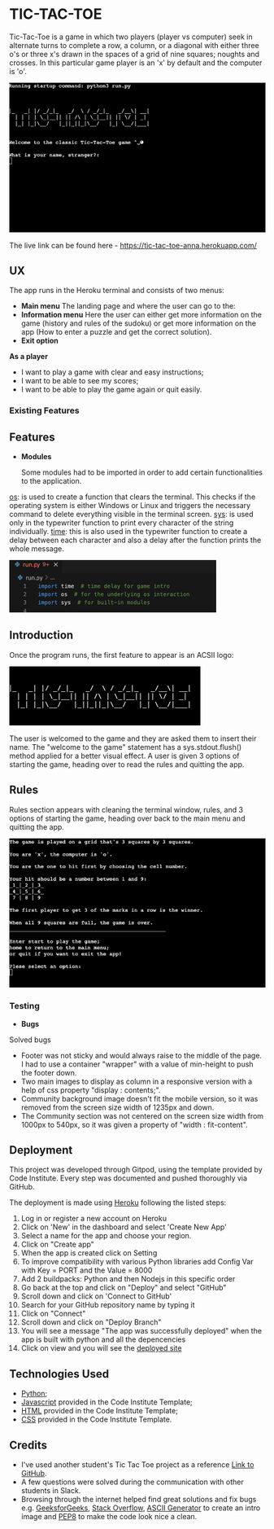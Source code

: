 # TIC-TAC-TOE

  Tic-Tac-Toe is a game in which two players (player vs computer) seek in alternate turns to complete a row, a column, or a diagonal with either three o's or three x's drawn in the spaces of a grid of nine squares; noughts and crosses. In this particular game player is an 'x' by default and the computer is 'o'.

![Main](https://github.com/Annausername/tic-tac-toe/blob/main/media/main.png)

The live link can be found here - https://tic-tac-toe-anna.herokuapp.com/

## UX

The app runs in the Heroku terminal and consists of two menus:

- __Main menu__ The landing page and where the user can go to the:
- __Information menu__ Here the user can either get more information on the game (history and rules of the sudoku) or get more information on the app (How to enter a puzzle and get the correct solution).
- __Exit option__

__As a player__

- I want to play a game with clear and easy instructions;
- I want to be able to see my scores;
- I want to be able to play the game again or quit easily.

### Existing Features

## Features

- __Modules__

  Some modules had to be imported in order to add certain functionalities to the application.

[os](https://docs.python.org/3/library/os.html): is used to create a function that clears the terminal. This checks if the operating system is either Windows or Linux and triggers the necessary command to delete everything visible in the terminal screen.
[sys](https://docs.python.org/3/library/sys.html): is used only in the typewriter function to print every character of the string individually.
[time](https://docs.python.org/3/library/time.html?highlight=time#module-time): this is also used in the typewriter function to create a delay between each character and also a delay after the function prints the whole message.

![modules](https://github.com/Annausername/tic-tac-toe/blob/main/media/modules.png)

## Introduction

  Once the program runs, the first feature to appear is an ACSII logo:

![ASCII](https://github.com/Annausername/tic-tac-toe/blob/main/media/ASCII.png)

  The user is welcomed to the game and they are asked them to insert their name. The "welcome to the game" statement has a sys.stdout.flush() method applied for a better visual effect. A user is given 3 options of starting the game, heading over to read the rules and quitting the app.
  
## Rules

  Rules section appears with cleaning the terminal window, rules, and 3 options of starting the game, heading over back to the main menu and quitting the app.
  
![Rules](https://github.com/Annausername/tic-tac-toe/blob/main/media/Rules.png)  



  
### Testing 


- __Bugs__

Solved bugs

 - Footer was not sticky and would always raise to the middle of the page. I had to use a container "wrapper" with a value of min-height to push the footer down.
- Two main images to display as column in a responsive version with a help of css property "display : contents;".
- Community background image doesn't fit the mobile version, so it was removed from the screen size width of 1235px and down. 
- The Community section was not centered on the screen size width from 1000px to 540px, so it was given a property of "width : fit-content".

## Deployment

  This project was developed through Gitpod, using the template provided by Code Institute. Every step was documented and pushed thoroughly via GitHub.

The deployment is made using [Heroku](https://www.heroku.com/) following the listed steps:

1. Log in or register a new account on Heroku
2. Click on 'New' in the dashboard and select 'Create New App'
3. Select a name for the app and choose your region.
4. Click on "Create app"
5. When the app is created click on Setting
6. To improve compatibility with various Python libraries add Config Var with Key = PORT and      the Value = 8000
7. Add 2 buildpacks: Python and then Nodejs in this specific order
8. Go back at the top and click on "Deploy" and select "GitHub"
9. Scroll down and click on 'Connect to GitHub'
10. Search for your GitHub repository name by typing it
11. Click on "Connect"
12. Scroll down and click on "Deploy Branch"
13. You will see a message "The app was successfully deployed" when the app is built with         python and all the depencencies
14. Click on view and you will see the [deployed site](https://tic-tac-toe-anna.herokuapp.com/)

## Technologies Used

- [Python](https://www.python.org/);
- [Javascript](https://www.javascript.com/) provided in the Code Institute Template;
- [HTML](https://en.wikipedia.org/wiki/HTML5) provided in the Code Institute Template;
- [CSS](https://en.wikipedia.org/wiki/Cascading_Style_Sheets) provided in the Code Institute     Template.

## Credits

- I've used another student's Tic Tac Toe project as a reference [Link to GitHub](https://github.com/aimansae/p3-tic-tac-toe).
- A few questions were solved during the communication with other students in Slack.
- Browsing through the internet helped find great solutions and fix bugs e.g. [GeeksforGeeks](https://www.geeksforgeeks.org/), [Stack Overflow](https://stackoverflow.com/), [ASCII Generator](https://www.ascii-art-generator.org/) to create an intro image and [PEP8](https://pep8.org/) to make the code look nice a clean.
